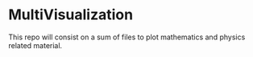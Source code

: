 # MultiVisualization
This repo will consist on a sum of files to plot mathematics and physics related material.
